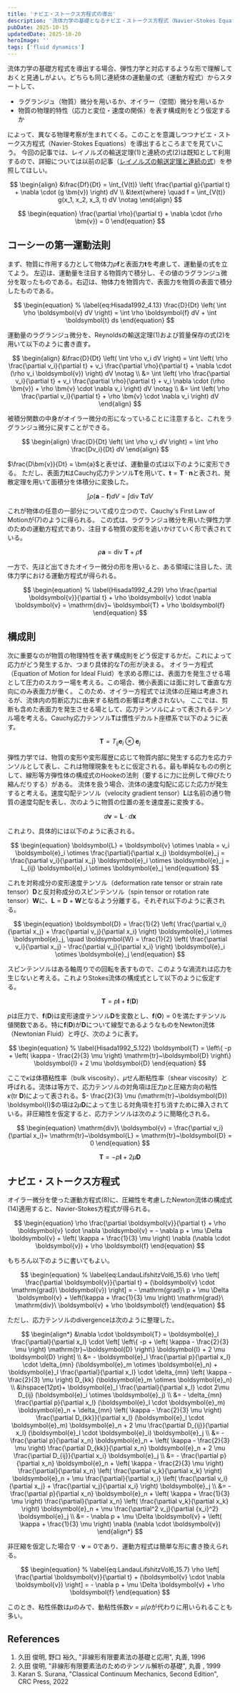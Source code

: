```yaml
---
title: 'ナビエ・ストークス方程式の導出'
description: '流体力学の基礎となるナビエ・ストークス方程式（Navier-Stokes Equations）の導出過程を解説します。連続体の運動方程式を起点に、どのような構成則を設定することで、粘性と圧縮性が導入されるかを考察します。'
pubDate: 2025-10-15
updatedDate: 2025-10-20
heroImage: ''
tags: ['fluid dynamics']
---
```


流体力学の基礎方程式を導出する場合、弾性力学と対応するような形で理解しておくと見通しがよい。どちらも同じ連続体の運動量の式（運動方程式）からスタートして、

- ラグランジュ（物質）微分を用いるか、オイラー（空間）微分を用いるか
- 物質の物理的特性（応力と変位・速度の関係）を表す構成則をどう仮定するか

によって、異なる物理考察が生まれてくる。このことを意識しつつナビエ・ストークス方程式（Navier-Stokes Equations）を導出するところまでを見ていこう。
今回の記事では、レイノルズの輸送定理(1)と連続の式(2)は既知として利用するので、詳細については以前の記事（[レイノルズの輸送定理と連続の式](https://thermocraft.space/ja/articles/reynolds-transport/)）を参照してほしい。

$$
\begin{align}
&\frac{Df}{Dt} = \int_{V(t)} \left( \frac{\partial g}{\partial t} + \nabla \cdot (g \bm{v}) \right) dV \\
&\text{where} \quad f = \int_{V(t)} g(x_1, x_2, x_3, t) dV \notag
\end{align}
$$

$$
\begin{equation}
\frac{\partial \rho}{\partial t} + \nabla \cdot (\rho \bm{v}) = 0
\end{equation}
$$

## コーシーの第一運動法則

まず、物質に作用する力として物体力$\rho \boldsymbol{f}$と表面力$\boldsymbol{t}$を考慮して、運動量の式を立てよう。
左辺は、運動量を注目する物質内で積分し、その値のラグランジュ微分を取ったものである。右辺は、物体力を物質内で、表面力を物質の表面で積分したものである。

$$
\begin{equation}
% \label{eq:Hisada1992_4.13}
\frac{D}{Dt} \left( \int \rho \boldsymbol{v} dV \right) = \int \rho \boldsymbol{f} dV + \int \boldsymbol{t} ds
\end{equation}
$$

運動量のラグランジュ微分を、Reynoldsの輸送定理(1)および質量保存の式(2)を用いて以下のように書き直す。

$$
\begin{align}
&\frac{D}{Dt} \left( \int \rho v_i dV \right) = \int \left( \rho \frac{\partial v_i}{\partial t} + v_i \frac{\partial \rho}{\partial t} + \nabla \cdot (\rho v_i \boldsymbol{v}) \right) dV \notag \\
&= \int \left( \rho \frac{\partial v_i}{\partial t} + v_i \frac{\partial \rho}{\partial t} + v_i \nabla \cdot (\rho \bm{v}) + \rho \bm{v} \cdot \nabla v_i \right) dV \notag \\
&= \int \left( \rho \frac{\partial v_i}{\partial t} + \rho \bm{v} \cdot \nabla v_i \right) dV
\end{align}
$$

被積分関数の中身がオイラー微分の形になっていることに注意すると、これをラグランジュ微分に戻すことができる。

$$
\begin{align}
\frac{D}{Dt} \left( \int \rho v_i dV \right) = \int \rho \frac{Dv_i}{Dt} dV
\end{align}
$$

$\frac{D\bm{v}}{Dt} = \bm{a}$と表せば、運動量の式は以下のように変形できる。
ただし、表面力$\boldsymbol{t}$はCauchy応力テンソル$\boldsymbol{T}$を用いて、$\boldsymbol{t} = \boldsymbol{T} \cdot \boldsymbol{n}$と表され、発散定理を用いて面積分を体積分に変換した。

$$
\begin{equation}
\int \rho (\boldsymbol{a} - \boldsymbol{f}) dV = \int \mathrm{div}~ \boldsymbol{T} dV
\end{equation}
$$

これが物体の任意の一部分について成り立つので、Cauchy's First Law of Motionが(7)のように得られる。
この式は、ラグランジュ微分を用いた弾性力学のための運動方程式であり、注目する物質の変形を追いかけていく形で表されている。

$$
\begin{equation}
% \label{Hisada1992_4.28}
\rho \boldsymbol{a} = \mathrm{div}~ \boldsymbol{T} + \rho \boldsymbol{f}
\end{equation}
$$

一方で、先ほど出てきたオイラー微分の形を用いると、ある領域に注目した、流体力学における運動方程式が得られる。

$$
\begin{equation}
% \label{Hisada1992_4.29}
\rho \frac{\partial \boldsymbol{v}}{\partial t} + \rho \boldsymbol{v} \cdot \nabla \boldsymbol{v} = \mathrm{div}~ \boldsymbol{T} + \rho \boldsymbol{f}
\end{equation}
$$

## 構成則

次に重要なのが物質の物理特性を表す構成則をどう仮定するかだ。これによって応力がどう発生するか、つまり具体的な$T$の形が決まる。
オイラー方程式（Equation of Motion for Ideal Fluid）を求める際には、表面力を発生させる場として圧力のスカラー場を考える。この場合、微小表面には面に対して垂直な方向にのみ表面力が働く。
このため、オイラー方程式では流体の圧縮は考慮されるが、流体内の剪断応力に由来する粘性の影響は考慮されない。
ここでは、剪断も含めた表面力を発生させる場として、応力テンソルによって表されるテンソル場を考える。Cauchy応力テンソル$\boldsymbol{T}$は慣性デカルト座標系で以下のように表す。

$$
\begin{equation}
\boldsymbol{T} = T_{ij} \boldsymbol{e}_i \otimes \boldsymbol{e}_j
\end{equation}
$$

弾性力学では、物質の変形や変形履歴に応じて物質内部に発生する応力を応力テンソルとして表し、これは物理現象をもとに仮定される。最も単純なものの例として、線形等方弾性体の構成式のHookeの法則（要するに力に比例して伸びたり縮んだりする）がある。
流体を扱う場合、流体の速度勾配に応じた応力が発生すると考える。速度勾配テンソル（velocity gradient tensor）$\boldsymbol{L}$は名前の通り物質の速度勾配を表し、次のように物質の位置の差を速度差に変換する。

$$
\begin{equation}
d\boldsymbol{v} = \boldsymbol{L} \cdot d\boldsymbol{x}
\end{equation}
$$

これより、具体的には以下のように表される。

$$
\begin{equation}
\boldsymbol{L} = \boldsymbol{v} \otimes \nabla = v_i \boldsymbol{e}_i \otimes \frac{\partial}{\partial x_j} \boldsymbol{e}_j = \frac{\partial v_i}{\partial x_j} \boldsymbol{e}_i \otimes \boldsymbol{e}_j = L_{ij} \boldsymbol{e}_i \otimes \boldsymbol{e}_j
\end{equation}
$$

これを対称成分の変形速度テンソル（deformation rate tensor or strain rate tensor）$\boldsymbol{D}$と反対称成分のスピンテンソル（spin tensor or rotation rate tensor）$\boldsymbol{W}$に、$\boldsymbol{L} = \boldsymbol{D} + \boldsymbol{W}$となるよう分離する。それぞれ以下のように表される。

$$
\begin{equation}
\boldsymbol{D} = \frac{1}{2} \left( \frac{\partial v_i}{\partial x_j} + \frac{\partial v_j}{\partial x_i} \right) \boldsymbol{e}_i \otimes \boldsymbol{e}_j, \quad
\boldsymbol{W} = \frac{1}{2} \left( \frac{\partial v_i}{\partial x_j} - \frac{\partial v_j}{\partial x_i} \right) \boldsymbol{e}_i \otimes \boldsymbol{e}_j
\end{equation}
$$

スピンテンソルはある軸周りでの回転を表すもので、このような渦流れは応力を生じないと考える。これよりStokes流体の構成式として以下のように仮定する。

$$
\begin{equation}
% \label{Hisada1992_5.119}
\boldsymbol{T} = p \boldsymbol{I} + \boldsymbol{f} (\boldsymbol{D})
\end{equation}
$$

$p$は圧力で、$\boldsymbol{f} (\boldsymbol{D})$は変形速度テンソル$\boldsymbol{D}$を変数とし、$\boldsymbol{f} (\boldsymbol{O})= 0$を満たすテンソル値関数である。特に$\boldsymbol{f} (\boldsymbol{D})$が$\boldsymbol{D}$について線型であるようなものをNewton流体（Newtonian Fluid）と呼び、次のように表す。

$$
\begin{equation}
% \label{Hisada1992_5.122}
\boldsymbol{T} = \left\{ -p + \left( \kappa - \frac{2}{3} \mu \right) \mathrm{tr}~\boldsymbol{D} \right\} \boldsymbol{I} + 2 \mu \boldsymbol{D}
\end{equation}
$$

ここで$\kappa$は体積粘性率（bulk viscosity）、$\mu$せん断粘性率（shear viscosity）と呼ばれる。流体は等方で、応力テンソルの対角項は圧力$p$と圧縮方向の粘性$\kappa (\mathrm{tr}~\boldsymbol{D})$によって表される。$- \frac{2}{3} \mu (\mathrm{tr}~\boldsymbol{D}) \boldsymbol{I}$の項は$2\mu \boldsymbol{D}$によって生じる対角項を打ち消すために挿入されている。非圧縮性を仮定すると、応力テンソルは次のように簡略化される。

$$
\begin{equation}
\mathrm{div}\ \boldsymbol{v} = \frac{\partial v_i}{\partial x_i}= \mathrm{tr}~\boldsymbol{L} = \mathrm{tr}~\boldsymbol{D} = 0
\end{equation}
$$

$$
\begin{equation}
% \label{Hisada1992_5.124}
\boldsymbol{T} = -p \boldsymbol{I} + 2 \mu \boldsymbol{D}
\end{equation}
$$

## ナビエ・ストークス方程式

オイラー微分を使った運動方程式(8)に、圧縮性を考慮したNewton流体の構成式(14)適用すると、Navier-Stokes方程式が得られる。

$$
\begin{equation}
\rho \frac{\partial \boldsymbol{v}}{\partial t} + \rho \boldsymbol{v} \cdot \nabla \boldsymbol{v} = - \nabla p + \mu \Delta \boldsymbol{v} + \left( \kappa + \frac{1}{3} \mu \right) \nabla (\nabla \cdot \boldsymbol{v}) + \rho \boldsymbol{f}
\end{equation}
$$

もちろん以下のように書いてもよい。

$$
\begin{equation}
% \label{eq:LandauLifshitzVol6_15.6}
\rho \left[ \frac{\partial \boldsymbol{v}}{\partial t} + (\boldsymbol{v} \cdot \mathrm{grad}\ \boldsymbol{v}) \right]
= - \mathrm{grad}\ p + \mu \Delta \boldsymbol{v} + \left(\kappa + \frac{1}{3} \mu \right) \mathrm{grad}\ \mathrm{div}\ \boldsymbol{v} + \rho \boldsymbol{f}
\end{equation}
$$

ただし、応力テンソルのdivergenceは次のように整理した。

$$
\begin{align*}
&\nabla \cdot \boldsymbol{T} = \boldsymbol{e}_l \frac{\partial}{\partial x_l} \cdot \left[ \left\{ -p + \left( \kappa - \frac{2}{3} \mu \right) \mathrm{tr}~\boldsymbol{D} \right\} \boldsymbol{I} + 2 \mu \boldsymbol{D} \right] \\
&= - \boldsymbol{e}_l \frac{\partial p}{\partial x_l} \cdot \delta_{mn} (\boldsymbol{e}_m \otimes \boldsymbol{e}_n) + \boldsymbol{e}_l \frac{\partial}{\partial x_l} \cdot \delta_{mn} \left( \kappa - \frac{2}{3} \mu \right) D_{kk} (\boldsymbol{e}_m \otimes \boldsymbol{e}_n) \\
&\hspace{12pt}+ \boldsymbol{e}_l \frac{\partial}{\partial x_l} \cdot 2\mu D_{ij} (\boldsymbol{e}_i \otimes \boldsymbol{e}_j) \\
&= - \delta_{mn} \frac{\partial p}{\partial x_l} (\boldsymbol{e}_l \cdot \boldsymbol{e}_m) \boldsymbol{e}_n + \delta_{mn} \left( \kappa - \frac{2}{3} \mu \right) \frac{\partial D_{kk}}{\partial x_l} (\boldsymbol{e}_l \cdot \boldsymbol{e}_m) \boldsymbol{e}_n + 2 \mu \frac{\partial D_{ij}}{\partial x_l} (\boldsymbol{e}_l \cdot \boldsymbol{e}_i) \boldsymbol{e}_j \\
&= - \frac{\partial p}{\partial x_n} \boldsymbol{e}_n + \left( \kappa - \frac{2}{3} \mu \right) \frac{\partial D_{kk}}{\partial x_n} \boldsymbol{e}_n + 2 \mu \frac{\partial D_{ij}}{\partial x_i} \boldsymbol{e}_j \\
&= - \frac{\partial p}{\partial x_n} \boldsymbol{e}_n + \left( \kappa - \frac{2}{3} \mu \right) \frac{\partial}{\partial x_n} \left( \frac{\partial v_k}{\partial x_k} \right) \boldsymbol{e}_n + \mu \frac{\partial}{\partial x_i} \left( \frac{\partial v_i}{\partial x_j} + \frac{\partial v_j}{\partial x_i} \right) \boldsymbol{e}_j \\
&= - \frac{\partial p}{\partial x_n} \boldsymbol{e}_n + \left( \kappa + \frac{1}{3} \mu \right) \frac{\partial}{\partial x_n} \left( \frac{\partial v_k}{\partial x_k} \right) \boldsymbol{e}_n + \mu \frac{\partial^2 v_j}{\partial {x_i}^2} \boldsymbol{e}_j \\
&= - \nabla p + \mu \Delta \boldsymbol{v} + \left( \kappa + \frac{1}{3} \mu \right) \nabla (\nabla \cdot \boldsymbol{v})
\end{align*}
$$

非圧縮を仮定した場合$\nabla \cdot \boldsymbol{v}=0$であり、運動方程式は簡単な形に書き換えられる。

$$
\begin{equation}
% \label{eq:LandauLifshitzVol6_15.7}
\rho \left[ \frac{\partial \boldsymbol{v}}{\partial t} + (\boldsymbol{v} \cdot \nabla \boldsymbol{v}) \right] = - \nabla p + \mu \Delta \boldsymbol{v} + \rho \boldsymbol{f}
\end{equation}
$$

このとき、粘性係数は$\mu$のみで、動粘性係数$\nu = \mu / \rho$が代わりに用いられることも多い。

## References

1. 久田 俊明, 野口 裕久, "非線形有限要素法の基礎と応用", 丸善, 1996
2. 久田 俊明, "非線形有限要素法のためのテンソル解析の基礎", 丸善 , 1999
3. Karan S. Surana, "Classical Continuum Mechanics, Second Edition", CRC Press, 2022
